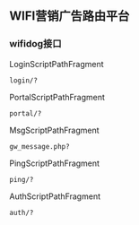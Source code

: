 WIFI营销广告路由平台
---

### wifidog接口
LoginScriptPathFragment
```
login/?
```
PortalScriptPathFragment
```
portal/?
```
MsgScriptPathFragment
```
gw_message.php?
```
PingScriptPathFragment
```
ping/?
```
AuthScriptPathFragment
```
auth/?
```